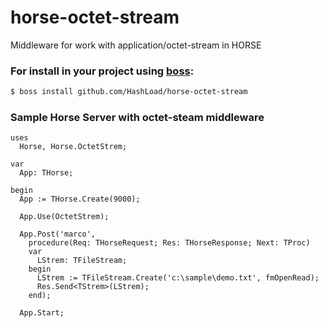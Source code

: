 # horse-octet-stream
Middleware for work with application/octet-stream in HORSE

### For install in your project using [boss](https://github.com/HashLoad/boss):
``` sh
$ boss install github.com/HashLoad/horse-octet-stream
```

### Sample Horse Server with octet-steam middleware
```delphi
uses
  Horse, Horse.OctetStrem;

var
  App: THorse;

begin
  App := THorse.Create(9000);
  
  App.Use(OctetStrem);
  
  App.Post('marco',
    procedure(Req: THorseRequest; Res: THorseResponse; Next: TProc)
    var 
      LStrem: TFileStream;
    begin
      LStrem := TFileStream.Create('c:\sample\demo.txt', fmOpenRead);
      Res.Send<TStrem>(LStrem);
    end);

  App.Start;
```
